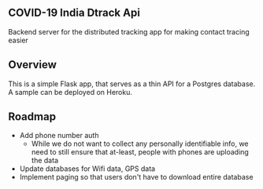 COVID-19 India Dtrack Api
---
Backend server for the distributed tracking app for making contact
tracing easier

Overview
---
This is a simple Flask app, that serves as a thin API for a Postgres
database. A sample can be deployed on Heroku. 

Roadmap
---
* Add phone number auth
  + While we do not want to collect any personally identifiable info,
  we need to still ensure that at-least, people with phones are uploading
  the data
* Update databases for Wifi data, GPS data
* Implement paging so that users don't have to download entire database
